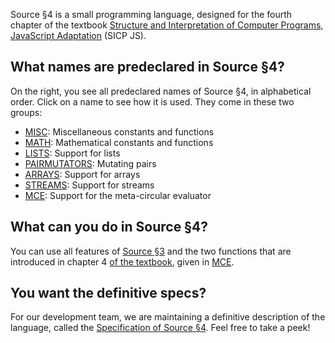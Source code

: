 Source §4 is a small programming language, designed for the fourth chapter
of the textbook
<a href="https://sourceacademy.org/sicpjs">Structure and Interpretation
of Computer Programs, JavaScript Adaptation</a> (SICP JS). 

## What names are predeclared in Source §4?

On the right, you see all predeclared names of Source §4, in alphabetical
order. Click on a name to see how it is used. They come in these two groups:
  <ul>
    <li>
      <a href="../MISC/index.html">MISC</a>: Miscellaneous constants and functions
    </li>
    <li>
      <a href="../MATH/index.html">MATH</a>: Mathematical constants and functions
    </li>
    <li>
      <a href="../LISTS/index.html">LISTS</a>: Support for lists
    </li>
    <li>
      <a href="../PAIRMUTATORS/index.html">PAIRMUTATORS</a>: Mutating pairs
    </li>
    <li>
      <a href="../ARRAYS/index.html">ARRAYS</a>: Support for arrays
    </li>
    <li>
      <a href="../STREAMS/index.html">STREAMS</a>: Support for streams
    </li>
    <li>
      <a href="../MCE/index.html">MCE</a>: Support for the meta-circular evaluator
    </li>
  </ul>

## What can you do in Source §4?

You can use all features of
<a href="../source_3/">Source §3</a> and 
the two functions that are introduced in chapter 4
<a href="https://sourceacademy.org/sicpjs">of the textbook</a>,
given in  <a href="../MCE/index.html">MCE</a>.

## You want the definitive specs?

For our development team, we are maintaining a definitive description
of the language, called the
<a href="../source_4.pdf">Specification of Source §4</a>. Feel free to
take a peek!

